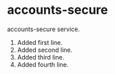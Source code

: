# accounts-secure
accounts-secure service.
1. Added first line.
2. Added second line. 
3. Added third line. 
4. Added fourth line. 
